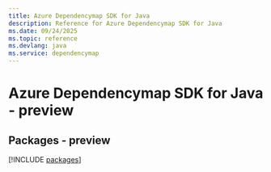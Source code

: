 ```yaml
---
title: Azure Dependencymap SDK for Java
description: Reference for Azure Dependencymap SDK for Java
ms.date: 09/24/2025
ms.topic: reference
ms.devlang: java
ms.service: dependencymap
---
```

# Azure Dependencymap SDK for Java - preview
## Packages - preview
[!INCLUDE [packages](dependencymap-index.md)]